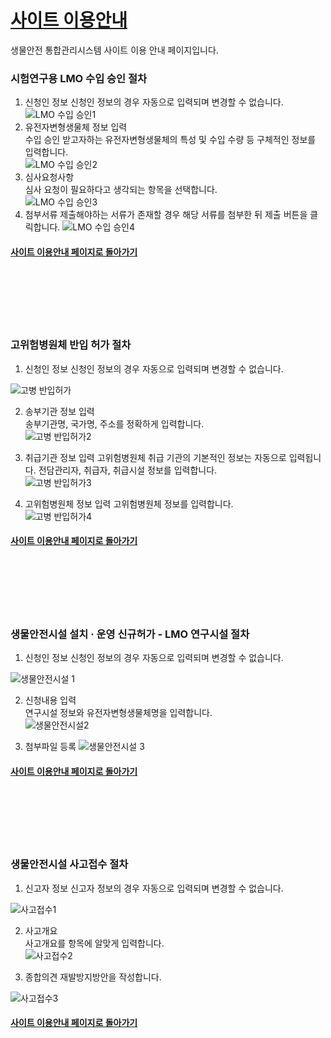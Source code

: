 # [사이트 이용안내](https://sooyeon1022.github.io/Micro/)
생물안전 통합관리시스템 사이트 이용 안내 페이지입니다.  

### 시험연구용 LMO 수입 승인 절차

1. 신청인 정보
    신청인 정보의 경우 자동으로 입력되며 변경할 수 없습니다.  
![LMO 수입 승인1](https://user-images.githubusercontent.com/125325764/220018132-1cbc4cb6-762e-450d-9717-b6f7ef8f62b9.PNG)  
2. 유전자변형생물체 정보 입력  
    수입 승인 받고자하는 유전자변형생물체의 특성 및 수입 수량 등 구체적인 정보를 입력합니다.  
![LMO 수입 승인2](https://user-images.githubusercontent.com/125325764/220018135-3623fd69-6de9-4adc-976b-69b690bcdf0f.PNG)  
3. 심사요청사항  
    심사 요청이 필요하다고 생각되는 항목을 선택합니다.  
![LMO 수입 승인3](https://user-images.githubusercontent.com/125325764/220018140-a3496b22-a528-418f-848b-649bdefb79d3.PNG)  
4. 첨부서류
    제출해야하는 서류가 존재할 경우 해당 서류를 첨부한 뒤 제출 버튼을 클릭합니다. 
![LMO 수입 승인4](https://user-images.githubusercontent.com/125325764/220018143-420a4cbe-d0a5-47bd-b0dd-c732b13319d5.PNG)

#### [사이트 이용안내 페이지로 돌아가기](https://sooyeon1022.github.io/Micro/#-%EC%82%AC%EC%9D%B4%ED%8A%B8-%EC%83%81%EB%8B%A8-%EB%A9%94%EB%89%B4-%EC%95%88%EB%82%B4)
<br> 
<br> 
<br> 
<br> 
<br>  

### 고위험병원체 반입 허가 절차  

1. 신청인 정보
    신청인 정보의 경우 자동으로 입력되며 변경할 수 없습니다.  
    
![고병 반입허가](https://user-images.githubusercontent.com/125325764/220246537-32d11879-662d-41ce-af0f-7d18b9f8c830.PNG)  

2. 송부기관 정보 입력  
    송부기관명, 국가명, 주소를 정확하게 입력합니다.   
![고병 반입허가2](https://user-images.githubusercontent.com/125325764/220246539-489fca05-6181-4f82-8fab-6ff61fe9f5aa.PNG)  

3. 취급기관 정보 입력 
    고위험병원체 취급 기관의 기본적인 정보는 자동으로 입력됩니다. 전담관리자, 취급자, 취급시설 정보를 입력합니다.   
![고병 반입허가3](https://user-images.githubusercontent.com/125325764/220246542-5c424eda-10b2-4991-93f5-5747cd506c38.PNG)  

4. 고위험병원체 정보 입력 
    고위험병원체 정보를 입력합니다.  
![고병 반입허가4](https://user-images.githubusercontent.com/125325764/220246545-96c0c630-6c2e-4840-a39a-f4b7f27635b9.PNG)  

#### [사이트 이용안내 페이지로 돌아가기](https://sooyeon1022.github.io/Micro/#-%EC%82%AC%EC%9D%B4%ED%8A%B8-%EC%83%81%EB%8B%A8-%EB%A9%94%EB%89%B4-%EC%95%88%EB%82%B4)  


<br> 
<br> 
<br> 
<br> 
<br>  

### 생물안전시설 설치 · 운영 신규허가 - LMO 연구시설 절차  

1. 신청인 정보
    신청인 정보의 경우 자동으로 입력되며 변경할 수 없습니다.  
    
![생물안전시설 1](https://user-images.githubusercontent.com/125325764/220249067-759df5dc-4b4b-42c5-8411-b7e3d3ae7b1d.PNG)  

2. 신청내용 입력  
    연구시설 정보와 유전자변형생물체명을 입력합니다.    
![생물안전시설2](https://user-images.githubusercontent.com/125325764/220249061-56dad988-3232-43d6-84a4-eb53ac8eb67b.PNG) 

3. 첨부파일 등록 
![생물안전시설 3](https://user-images.githubusercontent.com/125325764/220249069-5c6a4095-bd3b-4198-a57a-6d8f9e58b5ec.PNG)  


 #### [사이트 이용안내 페이지로 돌아가기](https://sooyeon1022.github.io/Micro/#-%EC%82%AC%EC%9D%B4%ED%8A%B8-%EC%83%81%EB%8B%A8-%EB%A9%94%EB%89%B4-%EC%95%88%EB%82%B4)  
 
<br> 
<br> 
<br> 
<br> 
<br>  

### 생물안전시설 사고접수 절차  

1. 신고자 정보
    신고자 정보의 경우 자동으로 입력되며 변경할 수 없습니다.  
    
![사고접수1](https://user-images.githubusercontent.com/125325764/220253900-8b92b63d-34a0-478b-9a62-1dc3a262050b.PNG)  


2. 사고개요  
    사고개요를 항목에 알맞게 입력합니다.     
![사고접수2](https://user-images.githubusercontent.com/125325764/220253895-4d815734-ca03-4ed2-8f9e-f19ed6975a7b.PNG)  

3. 종합의견
    재발방지방안을 작성합니다.  
    
![사고접수3](https://user-images.githubusercontent.com/125325764/220253898-8708eb55-7e0c-4b6c-a2c4-9ae873cf9e51.PNG)  



#### [사이트 이용안내 페이지로 돌아가기](https://sooyeon1022.github.io/Micro/#-%EC%82%AC%EC%9D%B4%ED%8A%B8-%EC%83%81%EB%8B%A8-%EB%A9%94%EB%89%B4-%EC%95%88%EB%82%B4)
<br> 
<br> 
<br> 
<br>

